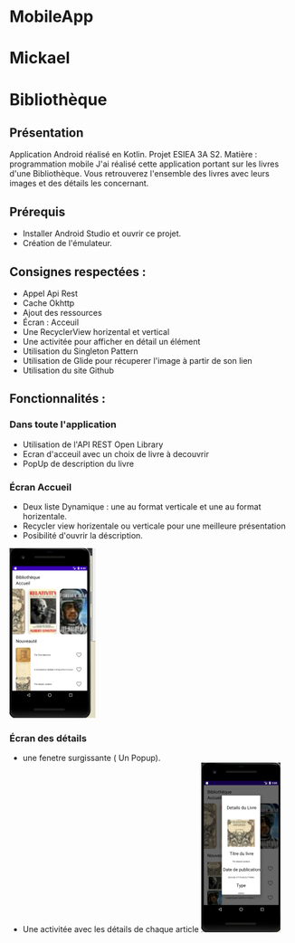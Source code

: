 # MobileApp

# Mickael

# Bibliothèque

## Présentation
Application Android réalisé en Kotlin.
Projet ESIEA 3A S2.
Matière : programmation mobile
J'ai réalisé cette application portant sur les livres d'une Bibliothèque. Vous retrouverez l'ensemble des livres avec leurs images et des détails les concernant.

## Prérequis
- Installer Android Studio et ouvrir ce projet.
- Création de l'émulateur.

## Consignes respectées :
- Appel Api Rest 
- Cache Okhttp
- Ajout des ressources
- Écran : Acceuil 
- Une RecyclerView horizental et  vertical
- Une activitée pour afficher en détail un élément
- Utilisation du Singleton Pattern
- Utilisation de Glide pour récuperer l'image à partir de son lien
- Utilisation du site Github 




## Fonctionnalités :


### Dans toute l'application
- Utilisation de l'API REST Open Library
- Ecran d'acceuil avec un choix de livre à decouvrir
- PopUp de description du livre 





### Écran Accueil
- Deux liste Dynamique : une au format verticale  et une au format horizentale.
- Recycler view horizentale ou verticale pour une meilleure présentation
- Posibilité d'ouvrir la déscription.

![](Capture/Accueil.png)

### Écran des détails
- une fenetre surgissante ( Un Popup).
- Une activitée avec les détails de chaque article
![](Capture/Pop_up.png)
